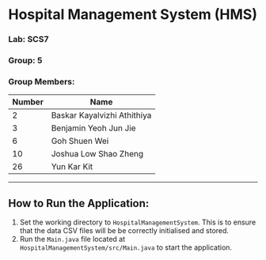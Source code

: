 # Hospital Management System (HMS)

### Lab: SCS7  
### Group: 5  

### Group Members:
| Number | Name                          |
|--------|-------------------------------|
| 2      | Baskar Kayalvizhi Athithiya   |
| 3      | Benjamin Yeoh Jun Jie         |
| 6      | Goh Shuen Wei                 |
| 10     | Joshua Low Shao Zheng         |
| 26     | Yun Kar Kit                   |

---

## How to Run the Application:
1. Set the working directory to `HospitalManagementSystem`. This is to ensure that the data CSV files will be be correctly initialised and stored.
3. Run the `Main.java` file located at `HospitalManagementSystem/src/Main.java` to start the application.
